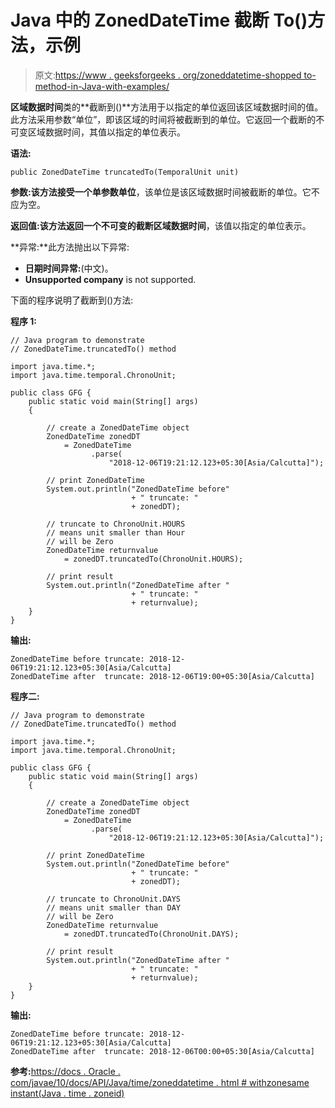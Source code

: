 # Java 中的 ZonedDateTime 截断 To()方法，示例

> 原文:[https://www . geeksforgeeks . org/zoneddatetime-shopped to-method-in-Java-with-examples/](https://www.geeksforgeeks.org/zoneddatetime-truncatedto-method-in-java-with-examples/)

**区域数据时间**类的**截断到()**方法用于以指定的单位返回该区域数据时间的值。此方法采用参数“单位”，即该区域的时间将被截断到的单位。它返回一个截断的不可变区域数据时间，其值以指定的单位表示。

**语法:**

```
public ZonedDateTime truncatedTo(TemporalUnit unit)

```

**参数:**该方法接受一个单参数**单位**，该单位是该区域数据时间被截断的单位。它不应为空。

**返回值:**该方法返回一个**不可变的截断区域数据时间**，该值以指定的单位表示。

**异常:**此方法抛出以下异常:

*   **日期时间异常:**(中文)。
*   **Unsupported company** is not supported.

下面的程序说明了截断到()方法:

**程序 1:**

```
// Java program to demonstrate
// ZonedDateTime.truncatedTo() method

import java.time.*;
import java.time.temporal.ChronoUnit;

public class GFG {
    public static void main(String[] args)
    {

        // create a ZonedDateTime object
        ZonedDateTime zonedDT
            = ZonedDateTime
                  .parse(
                      "2018-12-06T19:21:12.123+05:30[Asia/Calcutta]");

        // print ZonedDateTime
        System.out.println("ZonedDateTime before"
                           + " truncate: "
                           + zonedDT);

        // truncate to ChronoUnit.HOURS
        // means unit smaller than Hour
        // will be Zero
        ZonedDateTime returnvalue
            = zonedDT.truncatedTo(ChronoUnit.HOURS);

        // print result
        System.out.println("ZonedDateTime after "
                           + " truncate: "
                           + returnvalue);
    }
}
```

**输出:**

```
ZonedDateTime before truncate: 2018-12-06T19:21:12.123+05:30[Asia/Calcutta]
ZonedDateTime after  truncate: 2018-12-06T19:00+05:30[Asia/Calcutta]

```

**程序二:**

```
// Java program to demonstrate
// ZonedDateTime.truncatedTo() method

import java.time.*;
import java.time.temporal.ChronoUnit;

public class GFG {
    public static void main(String[] args)
    {

        // create a ZonedDateTime object
        ZonedDateTime zonedDT
            = ZonedDateTime
                  .parse(
                      "2018-12-06T19:21:12.123+05:30[Asia/Calcutta]");

        // print ZonedDateTime
        System.out.println("ZonedDateTime before"
                           + " truncate: "
                           + zonedDT);

        // truncate to ChronoUnit.DAYS
        // means unit smaller than DAY
        // will be Zero
        ZonedDateTime returnvalue
            = zonedDT.truncatedTo(ChronoUnit.DAYS);

        // print result
        System.out.println("ZonedDateTime after "
                           + " truncate: "
                           + returnvalue);
    }
}
```

**输出:**

```
ZonedDateTime before truncate: 2018-12-06T19:21:12.123+05:30[Asia/Calcutta]
ZonedDateTime after  truncate: 2018-12-06T00:00+05:30[Asia/Calcutta]

```

**参考:**[https://docs . Oracle . com/javae/10/docs/API/Java/time/zoneddatetime . html # withzonesame instant(Java . time . zoneid)](https://docs.oracle.com/javase/10/docs/api/java/time/ZonedDateTime.html#withZoneSameInstant(java.time.ZoneId))